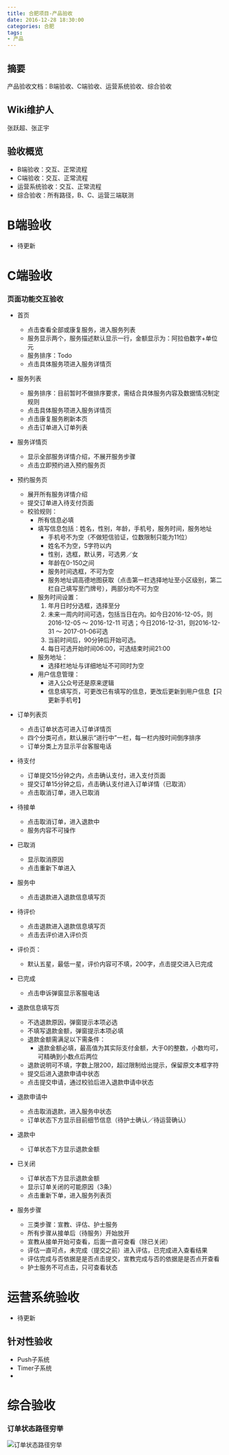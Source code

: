 ```yaml
---
title: 合肥项目-产品验收
date: 2016-12-28 18:30:00
categories: 合肥
tags:
- 产品
---
```

## 摘要
产品验收文档：B端验收、C端验收、运营系统验收、综合验收
<!--more-->
## Wiki维护人
张跃超、张正宇
## 验收概览
- B端验收：交互、正常流程
- C端验收：交互、正常流程
- 运营系统验收：交互、正常流程
- 综合验收：所有路径，B、C、运营三端联测

# B端验收
- 待更新

# C端验收
### 页面功能交互验收
- 首页
    - 点击查看全部或康复服务，进入服务列表
    - 服务显示两个，服务描述默认显示一行，金额显示为：阿拉伯数字+单位元
    - 服务排序：Todo
    - 点击具体服务项进入服务详情页
- 服务列表
    - 服务排序：目前暂时不做排序要求，需结合具体服务内容及数据情况制定规则
    - 点击具体服务项进入服务详情页
    - 点击康复服务刷新本页
    - 点击订单进入订单列表
- 服务详情页
    - 显示全部服务详情介绍，不展开服务步骤
    - 点击立即预约进入预约服务页
- 预约服务页
    - 展开所有服务详情介绍
    - 提交订单进入待支付页面
    - 校验规则：
        - 所有信息必填
        - 填写信息包括：姓名，性别，年龄，手机号，服务时间，服务地址
            - 手机号不为空（不做短信验证，位数限制只能为11位）
            - 姓名不为空，5字符以内
            - 性别，选框，默认男，可选男／女
            - 年龄在0-150之间
            - 服务时间选框，不可为空
            - 服务地址调高德地图获取（点击第一栏选择地址至小区级别，第二栏自己填写至门牌号），两部分均不可为空
        - 服务时间设置：
            1. 年月日时分选框，选择至分
            2. 未来一周内时间可选，包括当日在内。如今日2016-12-05，则2016-12-05 ～ 2016-12-11 可选；今日2016-12-31，则2016-12-31 ～ 2017-01-06可选
            3. 当前时间后，90分钟后开始可选。
            4. 每日可选开始时间06:00，可选结束时间21:00
        - 服务地址：
            - 选择栏地址与详细地址不可同时为空
        - 用户信息管理：
            - 进入公众号还是原来逻辑
            - 信息填写页，可更改已有填写的信息，更改后更新到用户信息【只更新手机号】
- 订单列表页
    - 点击订单状态可进入订单详情页
    - 四个分类可点，默认展示“进行中”一栏，每一栏内按时间倒序排序
    - 订单分类上方显示平台客服电话

- 待支付
    - 订单提交15分钟之内，点击确认支付，进入支付页面
    - 提交订单15分钟之后，点击确认支付进入订单详情（已取消）
    - 点击取消订单，进入已取消
- 待接单
    - 点击取消订单，进入退款中
    - 服务内容不可操作
- 已取消
    - 显示取消原因
    - 点击重新下单进入
- 服务中
    - 点击退款进入退款信息填写页
- 待评价
    - 点击退款进入退款信息填写页
    - 点击去评价进入评价页
- 评价页：
    - 默认五星，最低一星，评价内容可不填，200字，点击提交进入已完成
- 已完成
    - 点击申诉弹窗显示客服电话
- 退款信息填写页
    - 不选退款原因，弹窗提示本项必选
    - 不填写退款金额，弹窗提示本项必填
    - 退款金额需满足以下需条件：
        - 退款金额必填，最高值为其实际支付金额，大于0的整数，小数均可，可精确到小数点后两位
    - 退款说明可不填，字数上限200，超过限制给出提示，保留原文本框字符
    - 提交后进入退款申请中状态
    - 点击提交申请，通过校验后进入退款申请中状态
- 退款申请中
    - 点击取消退款，进入服务中状态
    - 订单状态下方显示目前细节信息（待护士确认／待运营确认）
- 退款中
    - 订单状态下方显示退款金额
- 已关闭
    - 订单状态下方显示退款金额
    - 显示订单关闭的可能原因（3条）
    - 点击重新下单，进入服务列表页
- 服务步骤
    - 三类步骤：宣教、评估、护士服务
    - 所有步骤从接单后（待服务）开始放开
    - 宣教从接单开始可查看，后面一直可查看（除已关闭）
    - 评估一直可点，未完成（提交之前）进入评估，已完成进入查看结果
    - 评估完成与否依据是是否点击提交，宣教完成与否的依据是是否点开查看
    - 护士服务不可点击，只可查看状态


# 运营系统验收
- 待更新

## 针对性验收
- Push子系统
- Timer子系统
- 

# 综合验收
### 订单状态路径穷举
![订单状态路径穷举](/media/%E8%AE%A2%E5%8D%95%E7%8A%B6%E6%80%81%E8%B7%AF%E5%BE%84%E7%A9%B7%E4%B8%BE.png)




